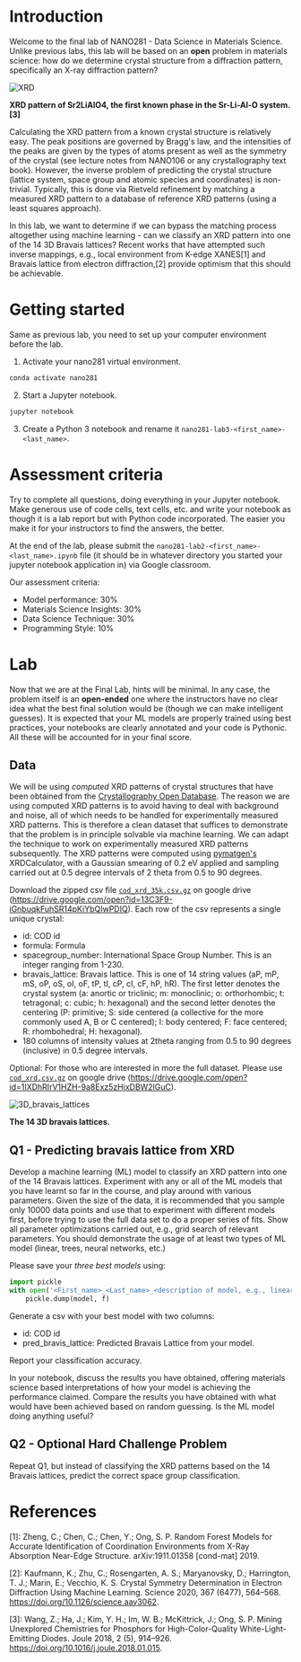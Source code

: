 # Introduction

Welcome to the final lab of NANO281 - Data Science in Materials Science. Unlike previous labs, this lab will be based on an **open** problem in materials science: how do we determine crystal structure from a diffraction pattern, specifically an X-ray diffraction pattern?

![XRD](https://github.com/materialsvirtuallab/nano281/blob/master/labs/lab3/xrd.png?raw=true)

**XRD pattern of Sr2LiAlO4, the first known phase in the Sr-Li-Al-O system.[3]**

Calculating the XRD pattern from a known crystal structure is relatively easy. The peak positions are governed by Bragg's law, and the intensities of the peaks are given by the types of atoms present as well as the symmetry of the crystal (see lecture notes from NANO106 or any crystallography text book). However, the inverse problem of predicting the crystal structure (lattice system, space group and atomic species and coordinates) is non-trivial. Typically, this is done via Rietveld refinement by matching a measured XRD pattern to a database of reference XRD patterns (using a least squares approach).

In this lab, we want to determine if we can bypass the matching process altogether using machine learning - can we classify an XRD pattern into one of the 14 3D Bravais lattices? Recent works that have attempted such inverse mappings, e.g., local environment from K-edge XANES[1] and Bravais lattice from electron diffraction,[2] provide optimism that this should be achievable.

# Getting started

Same as previous lab, you need to set up your computer environment before the lab. 

1. Activate your nano281 virtual environment.
```bash
conda activate nano281
```

2. Start a Jupyter notebook.
```bash
jupyter notebook
```

3. Create a Python 3 notebook and rename it `nano281-lab3-<first_name>-<last_name>`.

# Assessment criteria

Try to complete all questions, doing everything in your Jupyter notebook. Make generous use of code cells, text cells, etc. and write your notebook as though it is a lab report but with Python code incorporated. The easier you make it for your instructors to find the answers, the better.

At the end of the lab, please submit the `nano281-lab2-<first_name>-<last_name>.ipynb` file (it should be in whatever directory you started your jupyter notebook application in) via Google classroom.

Our assessment criteria:

- Model performance: 30%
- Materials Science Insights: 30%
- Data Science Technique: 30%
- Programming Style: 10%


# Lab

Now that we are at the Final Lab, hints will be minimal. In any case, the problem itself is an **open-ended** one where the instructors have no clear idea what the best final solution would be (though we can make intelligent guesses). It is expected that your ML models are properly trained using best practices, your notebooks are clearly annotated and your code is Pythonic. All these will be accounted for in your final score.

## Data

We will be using *computed* XRD patterns of crystal structures that have been obtained from the [Crystallography Open Database](http://www.crystallography.net/cod/). The reason we are using computed XRD patterns is to avoid having to deal with background and noise, all of which needs to be handled for experimentally measured XRD patterns. This is therefore a clean dataset that suffices to demonstrate that the problem is in principle solvable via machine learning. We can adapt the technique to work on experimentally measured XRD patterns subsequently. The XRD patterns were computed using [pymatgen's](http://pymatgen.org) XRDCalculator, with a Gaussian smearing of 0.2 eV applied and sampling carried out at 0.5 degree intervals of 2 theta from 0.5 to 90 degrees.

Download the zipped csv file [`cod_xrd_35k.csv.gz`](https://drive.google.com/open?id=13C3F9-iGnbuqkFuhSR14pKiYbQIwPDIQ) on google drive (https://drive.google.com/open?id=13C3F9-iGnbuqkFuhSR14pKiYbQIwPDIQ). Each row of the csv represents a single unique crystal:

- id: COD id
- formula: Formula
- spacegroup_number: International Space Group Number. This is an integer ranging from 1-230.
- bravais_lattice: Bravais lattice. This is one of 14 string values (aP, mP, mS, oP, oS, oI, oF, tP, tI, cP, cI, cF, hP, hR). The first letter denotes the crystal system (a: anortic or triclinic; m: monoclinic; o: orthorhombic; t: tetragonal; c: cubic; h: hexagonal) and the second letter denotes the centering (P: primitive; S: side centered (a collective for the more commonly used A, B or C centered); I: body centered; F: face centered; R: rhombohedral; H: hexagonal).
- 180 columns of intensity values at 2theta ranging from 0.5 to 90 degrees (inclusive) in 0.5 degree intervals.


Optional: For those who are interested in more the full dataset. Please use [`cod_xrd.csv.gz`](https://drive.google.com/open?id=1IXDhRIrV1HZH-9a8Exz5zHjxDBW2lGuC) on google drive (https://drive.google.com/open?id=1IXDhRIrV1HZH-9a8Exz5zHjxDBW2lGuC).

![3D_bravais_lattices](https://github.com/materialsvirtuallab/nano281/blob/master/labs/lab3/bravais_lattices.png?raw=true)

**The 14 3D bravais lattices.**

## Q1 - Predicting bravais lattice from XRD

Develop a machine learning (ML) model to classify an XRD pattern into one of the 14 Bravais lattices. Experiment with any or all of the ML models that you have learnt so far in the course, and play around with various parameters. Given the size of the data, it is recommended that you sample only 10000 data points and use that to experiment with different models first, before trying to use the full data set to do a proper series of fits. Show all parameter optimizations carried out, e.g., grid search of relevant parameters. You should demonstrate the usage of at least two types of ML model (linear, trees, neural networks, etc.)

Please save your *three best models* using:

```python
import pickle
with open('<First_name>_<Last_name>_<description of model, e.g., linear, tree, etc.>.pkl') as f:
    pickle.dump(model, f)
```

Generate a csv with your best model with two columns:

- id: COD id
- pred\_bravis\_lattice: Predicted Bravais Lattice from your model.

Report your classification accuracy.

In your notebook, discuss the results you have obtained, offering materials science based interpretations of how your model is achieving the performance claimed. Compare the results you have obtained with what would have been achieved based on random guessing. Is the ML model doing anything useful?

## Q2 - Optional Hard Challenge Problem

Repeat Q1, but instead of classifying the XRD patterns based on the 14 Bravais lattices, predict the correct space group classification.

# References

[1]: Zheng, C.; Chen, C.; Chen, Y.; Ong, S. P. Random Forest Models for Accurate Identification of Coordination Environments from X-Ray Absorption Near-Edge Structure. arXiv:1911.01358 [cond-mat] 2019.

[2]: Kaufmann, K.; Zhu, C.; Rosengarten, A. S.; Maryanovsky, D.; Harrington, T. J.; Marin, E.; Vecchio, K. S. Crystal Symmetry Determination in Electron Diffraction Using Machine Learning. Science 2020, 367 (6477), 564–568. https://doi.org/10.1126/science.aay3062.

[3]: Wang, Z.; Ha, J.; Kim, Y. H.; Im, W. B.; McKittrick, J.; Ong, S. P. Mining Unexplored Chemistries for Phosphors for High-Color-Quality White-Light-Emitting Diodes. Joule 2018, 2 (5), 914–926. https://doi.org/10.1016/j.joule.2018.01.015.


